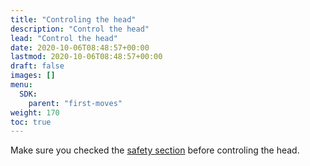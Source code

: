 ```yaml
---
title: "Controling the head"
description: "Control the head"
lead: "Control the head"
date: 2020-10-06T08:48:57+00:00
lastmod: 2020-10-06T08:48:57+00:00
draft: false
images: []
menu:
  SDK:
    parent: "first-moves"
weight: 170
toc: true
---
```


Make sure you checked the [safety section](http://localhost:1313/reachy-2021-docs/sdk/first-moves/safety/) before controling the head.